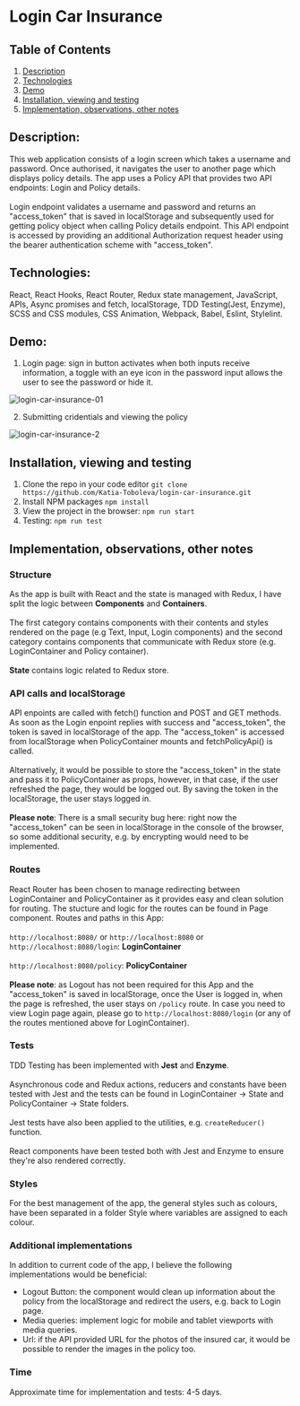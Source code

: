 # Login Car Insurance

## Table of Contents
1. [Description](#description)
2. [Technologies](#technologies)
3. [Demo](#demo)
4. [Installation, viewing and testing](#installation-viewing-and-testing)
5. [Implementation, observations, other notes](#implementation-observations-other-notes)


## Description: 
This web application consists of a login screen which takes a username and password. Once authorised, it navigates the user to another page which displays policy details. The app uses a Policy API that provides two API endpoints: Login and Policy details.
</br>
</br>
Login endpoint validates a username and password and returns an "access_token" that is saved in localStorage and subsequently used for getting policy object when calling Policy details endpoint. This API endpoint is accessed by providing an additional Authorization request header using the bearer authentication scheme with "access_token".

## Technologies: 
React, React Hooks, React Router, Redux state management, JavaScript, APIs, Async promises and fetch, localStorage, TDD Testing(Jest, Enzyme), SCSS and CSS modules, CSS Animation, Webpack, Babel, Eslint, Stylelint.

## Demo:
1. Login page: sign in button activates when both inputs receive information, a toggle with an eye icon in the password input allows the user to see the password or hide it.

![login-car-insurance-01](https://user-images.githubusercontent.com/66952678/105356527-6da67600-5beb-11eb-8a37-ff7933d8e50f.gif)

2. Submitting cridentials and viewing the policy

![login-car-insurance-2](https://user-images.githubusercontent.com/66952678/105356321-28824400-5beb-11eb-93df-5188a198af3c.gif)

## Installation, viewing and testing
1. Clone the repo in your code editor 
`git clone https://github.com/Katia-Toboleva/login-car-insurance.git`
2. Install NPM packages `npm install`
3. View the project in the browser: `npm run start`
4. Testing: `npm run test`

## Implementation, observations, other notes

### Structure
As the app is built with React and the state is managed with Redux, I have split the logic between **Components** and **Containers**.
</br>
</br>
The first category contains components with their contents and styles rendered on the page (e.g Text, Input, Login components) and the second category contains components that communicate with Redux store (e.g. LoginContainer and Policy container).</br></br>
**State** contains logic related to Redux store.

### API calls and localStorage
API enpoints are called with fetch() function and POST and GET methods. As soon as the Login enpoint replies with success and "access_token", the token is saved in localStorage of the app. The "access_token" is accessed from localStorage when PolicyContainer mounts and fetchPolicyApi() is called.</br></br> 
Alternatively, it would be possible to store the "access_token" in the state and pass it to PolicyContainer as props, however, in that case, if the user refreshed the page, they would be logged out. By saving the token in the localStorage, the user stays logged in.</br></br>
**Please note**: There is a small security bug here: right now the "access_token" can be seen in localStorage in the console of the browser, so some additional security, e.g. by encrypting would need to be implemented.

### Routes
React Router has been chosen to manage redirecting between LoginContainer and PolicyContainer as it provides easy and clean solution for routing. The stucture and logic for the routes can be found in Page component. Routes and paths in this App:</br></br>
`http://localhost:8080/` or `http://localhost:8080` or `http://localhost:8080/login`: **LoginContainer**</br></br>
`http://localhost:8080/policy`: **PolicyContainer**</br></br>
**Please note**: as Logout has not been required for this App and the "access_token" is saved in localStorage, once the User is logged in, when the page is refreshed, the user stays on `/policy` route. In case you need to view Login page again, please go to `http://localhost:8080/login` (or any of the routes mentioned above for LoginContainer).

### Tests
TDD Testing has been implemented with **Jest** and **Enzyme**.</br></br>
Asynchronous code and Redux actions, reducers and constants have been tested with Jest and the tests can be found in LoginContainer -> State and PolicyContainer -> State folders.</br></br>
Jest tests have also been applied to the utilities, e.g. `createReducer()` function.</br></br>
React components have been tested both with Jest and Enzyme to ensure they're also rendered correctly.

### Styles
For the best management of the app, the general styles such as colours, have been separated in a folder Style where variables are assigned to each colour.

### Additional implementations
In addition to current code of the app, I believe the following implementations would be beneficial:</br>
- Logout Button: the component would clean up information about the policy from the localStorage and redirect the users, e.g. back to Login page.
- Media queries: implement logic for mobile and tablet viewports with media queries. 
- Url: if the API provided URL for the photos of the insured car, it would be possible to render the images in the policy too.

### Time
Approximate time for implementation and tests: 4-5 days.

